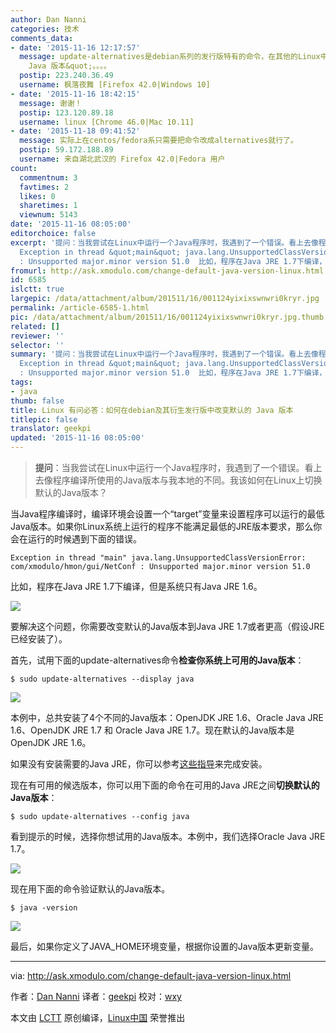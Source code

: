 ```yaml
---
author: Dan Nanni
categories: 技术
comments_data:
- date: '2015-11-16 12:17:57'
  message: update-alternatives是debian系列的发行版特有的命令，在其他的Linux中无法使用，建议修改标题为&quot;在debian及其衍生发行版中改变默认的
    Java 版本&quot;。。。。
  postip: 223.240.36.49
  username: 枫落夜舞 [Firefox 42.0|Windows 10]
- date: '2015-11-16 18:42:15'
  message: 谢谢！
  postip: 123.120.89.18
  username: linux [Chrome 46.0|Mac 10.11]
- date: '2015-11-18 09:41:52'
  message: 实际上在centos/fedora系只需要把命令改成alternatives就行了。
  postip: 59.172.188.89
  username: 来自湖北武汉的 Firefox 42.0|Fedora 用户
count:
  commentnum: 3
  favtimes: 2
  likes: 0
  sharetimes: 1
  viewnum: 5143
date: '2015-11-16 08:05:00'
editorchoice: false
excerpt: '提问：当我尝试在Linux中运行一个Java程序时，我遇到了一个错误。看上去像程序编译所使用的Java版本与我本地的不同。我该如何在Linux上切换默认的Java版本？  当Java程序编译时，编译环境会设置一个target变量来设置程序可以运行的最低Java版本。如果你Linux系统上运行的程序不能满足最低的JRE版本要求，那么你会在运行的时候遇到下面的错误。
  Exception in thread &quot;main&quot; java.lang.UnsupportedClassVersionError: com/xmodulo/hmon/gui/NetConf
  : Unsupported major.minor version 51.0  比如，程序在Java JRE 1.7下编译，但是系统只有J'
fromurl: http://ask.xmodulo.com/change-default-java-version-linux.html
id: 6585
islctt: true
largepic: /data/attachment/album/201511/16/001124yixixswnwri0kryr.jpg
permalink: /article-6585-1.html
pic: /data/attachment/album/201511/16/001124yixixswnwri0kryr.jpg.thumb.jpg
related: []
reviewer: ''
selector: ''
summary: '提问：当我尝试在Linux中运行一个Java程序时，我遇到了一个错误。看上去像程序编译所使用的Java版本与我本地的不同。我该如何在Linux上切换默认的Java版本？  当Java程序编译时，编译环境会设置一个target变量来设置程序可以运行的最低Java版本。如果你Linux系统上运行的程序不能满足最低的JRE版本要求，那么你会在运行的时候遇到下面的错误。
  Exception in thread &quot;main&quot; java.lang.UnsupportedClassVersionError: com/xmodulo/hmon/gui/NetConf
  : Unsupported major.minor version 51.0  比如，程序在Java JRE 1.7下编译，但是系统只有J'
tags:
- java
thumb: false
title: Linux 有问必答：如何在debian及其衍生发行版中改变默认的 Java 版本
titlepic: false
translator: geekpi
updated: '2015-11-16 08:05:00'
---
```



> 
> **提问**：当我尝试在Linux中运行一个Java程序时，我遇到了一个错误。看上去像程序编译所使用的Java版本与我本地的不同。我该如何在Linux上切换默认的Java版本？
> 
> 
> 


当Java程序编译时，编译环境会设置一个“target”变量来设置程序可以运行的最低Java版本。如果你Linux系统上运行的程序不能满足最低的JRE版本要求，那么你会在运行的时候遇到下面的错误。



```
Exception in thread "main" java.lang.UnsupportedClassVersionError: com/xmodulo/hmon/gui/NetConf : Unsupported major.minor version 51.0

```

比如，程序在Java JRE 1.7下编译，但是系统只有Java JRE 1.6。


![](/data/attachment/album/201511/16/001124yixixswnwri0kryr.jpg)


要解决这个问题，你需要改变默认的Java版本到Java JRE 1.7或者更高（假设JRE已经安装了）。


首先，试用下面的update-alternatives命令**检查你系统上可用的Java版本**：



```
$ sudo update-alternatives --display java

```

![](/data/attachment/album/201511/16/001134bkktx3x859cscu5f.jpg)


本例中，总共安装了4个不同的Java版本：OpenJDK JRE 1.6、Oracle Java JRE 1.6、OpenJDK JRE 1.7 和 Oracle Java JRE 1.7。现在默认的Java版本是OpenJDK JRE 1.6。


如果没有安装需要的Java JRE，你可以参考[这些指导](http://ask.xmodulo.com/install-java-runtime-linux.html)来完成安装。


现在有可用的候选版本，你可以用下面的命令在可用的Java JRE之间**切换默认的Java版本**：



```
$ sudo update-alternatives --config java

```

看到提示的时候，选择你想试用的Java版本。本例中，我们选择Oracle Java JRE 1.7。


![](/data/attachment/album/201511/16/001134edxwy2dd9l9ya2tw.jpg)


现在用下面的命令验证默认的Java版本。



```
$ java -version

```

![](/data/attachment/album/201511/16/001135i0aq1cwjxt5wj9qj.jpg)


最后，如果你定义了JAVA\_HOME环境变量，根据你设置的Java版本更新变量。




---


via: <http://ask.xmodulo.com/change-default-java-version-linux.html>


作者：[Dan Nanni](http://ask.xmodulo.com/author/nanni) 译者：[geekpi](https://github.com/geekpi) 校对：[wxy](https://github.com/wxy)


本文由 [LCTT](https://github.com/LCTT/TranslateProject) 原创编译，[Linux中国](https://linux.cn/) 荣誉推出